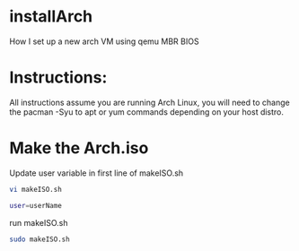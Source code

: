# installArch
How I set up a new arch VM using qemu MBR BIOS

# Instructions:
All instructions assume you are running Arch Linux, you will need to change the pacman -Syu to apt or yum commands depending on your host distro.

# Make the Arch.iso
Update user variable in first line of makeISO.sh
```bash
vi makeISO.sh
```
```bash
user=userName
```

run makeISO.sh
```bash
sudo makeISO.sh
```
